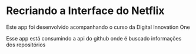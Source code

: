 <h1>Recriando a Interface do Netflix</h1>

<p>Este app foi desenvolvido acompanhando o curso da Digital Innovation One</p>

<p>Esse app está consumindo a api do github onde é buscado informações dos repositórios</p>